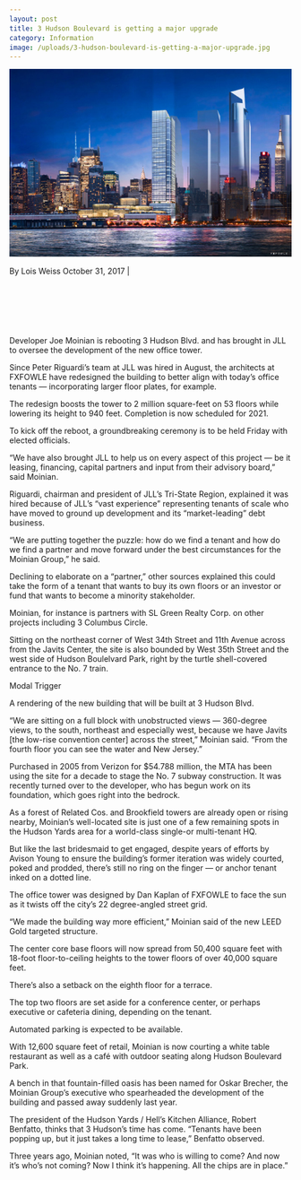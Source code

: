 ```yaml
---
layout: post
title: 3 Hudson Boulevard is getting a major upgrade
category: Information
image: /uploads/3-hudson-boulevard-is-getting-a-major-upgrade.jpg
---
```



![](/uploads/versions/3-hudson-boulevard-is-getting-a-major-upgrade---x----664-441x---.jpg)

By Lois Weiss October 31, 2017 |&nbsp;

&nbsp;

&nbsp;

&nbsp;

Developer Joe Moinian is rebooting 3 Hudson Blvd. and has brought in JLL to oversee the development of the new office tower.

Since Peter Riguardi’s team at JLL was hired in August, the architects at FXFOWLE have redesigned the building to better align with today’s office tenants — incorporating larger floor plates, for example.

The redesign boosts the tower to 2 million square-feet on 53 floors while lowering its height to 940 feet. Completion is now scheduled for 2021.

To kick off the reboot, a groundbreaking ceremony is to be held Friday with elected officials.

“We have also brought JLL to help us on every aspect of this project — be it leasing, financing, capital partners and input from their advisory board,” said Moinian.

Riguardi, chairman and president of JLL’s Tri-State Region, explained it was hired because of JLL’s “vast experience” representing tenants of scale who have moved to ground up development and its “market-leading” debt business.

“We are putting together the puzzle: how do we find a tenant and how do we find a partner and move forward under the best circumstances for the Moinian Group,” he said.

Declining to elaborate on a “partner,” other sources explained this could take the form of a tenant that wants to buy its own floors or an investor or fund that wants to become a minority stakeholder.

Moinian, for instance is partners with SL Green Realty Corp. on other projects including 3 Columbus Circle.

Sitting on the northeast corner of West 34th Street and 11th Avenue across from the Javits Center, the site is also bounded by West 35th Street and the west side of Hudson Boulelvard Park, right by the turtle shell-covered entrance to the No. 7 train.

Modal Trigger

A rendering of the new building that will be built at 3 Hudson Blvd.

“We are sitting on a full block with unobstructed views — 360-degree views, to the south, northeast and especially west, because we have Javits [the low-rise convention center] across the street,” Moinian said. “From the fourth floor you can see the water and New Jersey.”

Purchased in 2005 from Verizon for $54.788 million, the MTA has been using the site for a decade to stage the No. 7 subway construction. It was recently turned over to the developer, who has begun work on its foundation, which goes right into the bedrock.

As a forest of Related Cos. and Brookfield towers are already open or rising nearby, Moinian’s well-located site is just one of a few remaining spots in the Hudson Yards area for a world-class single-or multi-tenant HQ.

But like the last bridesmaid to get engaged, despite years of efforts by Avison Young to ensure the building’s former iteration was widely courted, poked and prodded, there’s still no ring on the finger — or anchor tenant inked on a dotted line.

The office tower was designed by Dan Kaplan of FXFOWLE to face the sun as it twists off the city’s 22 degree-angled street grid.

“We made the building way more efficient,” Moinian said of the new LEED Gold targeted structure.

The center core base floors will now spread from 50,400 square feet with 18-foot floor-to-ceiling heights to the tower floors of over 40,000 square feet.

There’s also a setback on the eighth floor for a terrace.

The top two floors are set aside for a conference center, or perhaps executive or cafeteria dining, depending on the tenant.

Automated parking is expected to be available.

With 12,600 square feet of retail, Moinian is now courting a white table restaurant as well as a caf&eacute; with outdoor seating along Hudson Boulevard Park.

A bench in that fountain-filled oasis has been named for Oskar Brecher, the Moinian Group’s executive who spearheaded the development of the building and passed away suddenly last year.

The president of the Hudson Yards / Hell’s Kitchen Alliance, Robert Benfatto, thinks that 3 Hudson’s time has come. “Tenants have been popping up, but it just takes a long time to lease,” Benfatto observed.

Three years ago, Moinian noted, “It was who is willing to come? And now it’s who’s not coming? Now I think it’s happening. All the chips are in place.”